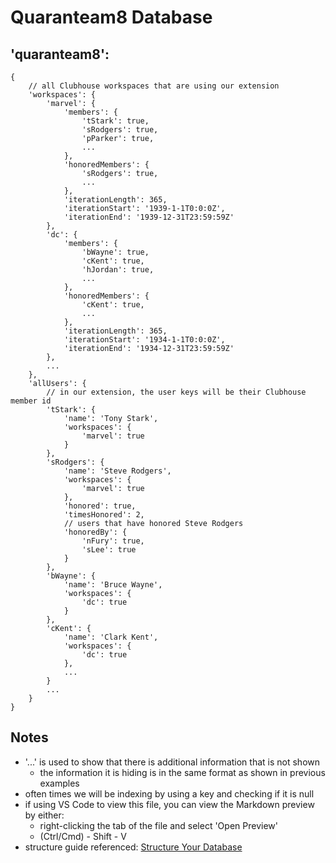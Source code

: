 # Quaranteam8 Database
##	'quaranteam8':
	{
		// all Clubhouse workspaces that are using our extension
		'workspaces': {
			'marvel': {
				'members': {
					'tStark': true,
					'sRodgers': true,
					'pParker': true,
					...
				},
				'honoredMembers': {
					'sRodgers': true,
					...
				},
				'iterationLength': 365,
				'iterationStart': '1939-1-1T0:0:0Z',
				'iterationEnd': '1939-12-31T23:59:59Z'
			}, 
			'dc': {
				'members': {
					'bWayne': true,
					'cKent': true,
					'hJordan': true,
					...
				},
				'honoredMembers': {
					'cKent': true,
					...
				},
				'iterationLength': 365,
				'iterationStart': '1934-1-1T0:0:0Z',
				'iterationEnd': '1934-12-31T23:59:59Z'
			},
			...
		},
		'allUsers': {
			// in our extension, the user keys will be their Clubhouse member id
			'tStark': {
				'name': 'Tony Stark',
				'workspaces': {
					'marvel': true
				}
			},
			'sRodgers': {
				'name': 'Steve Rodgers',
				'workspaces': {
					'marvel': true
				},
				'honored': true,
				'timesHonored': 2,
				// users that have honored Steve Rodgers
				'honoredBy': {
					'nFury': true,
					'sLee': true
				}
			},
			'bWayne': {
				'name': 'Bruce Wayne',
				'workspaces': {
					'dc': true
				}
			},
			'cKent': {
				'name': 'Clark Kent',
				'workspaces': {
					'dc': true
				},
				...
			}
			...
		}
	}
## Notes
* '...' is used to show that there is additional information that is not shown
	* the information it is hiding is in the same format as shown in previous examples
* often times we will be indexing by using a key and checking if it is null
* if using VS Code to view this file, you can view the Markdown preview by either:
	* right-clicking the tab of the file and select 'Open Preview'
	* (Ctrl/Cmd) - Shift - V
* structure guide referenced: [Structure Your Database](https://firebase.google.com/docs/database/web/structure-data)
